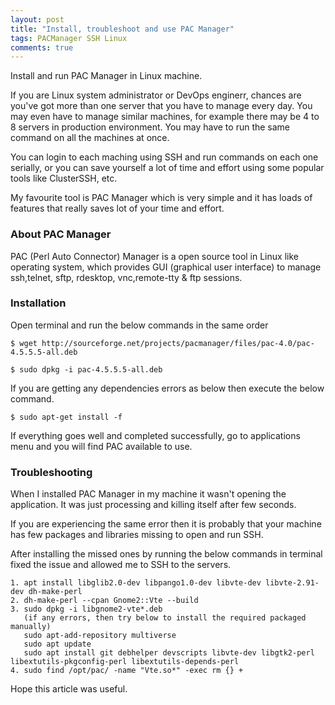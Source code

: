```yaml
---
layout: post
title: "Install, troubleshoot and use PAC Manager"
tags: PACManager SSH Linux
comments: true
---
```

Install and run PAC Manager in Linux machine.
<!-- more -->
If you are Linux system administrator or DevOps enginerr, chances are you've got more than one server that you have to manage every day. You may even have to manage similar machines, for example there may be 4 to 8 servers in production environment. You may have to run the same command on all the machines at once. 

You can login to each maching using SSH and run commands on each one serially, or you can save yourself a lot of time and effort using some popular tools like ClusterSSH, etc.

My favourite tool is PAC Manager which is very simple and it has loads of features that really saves lot of your time and effort.

### About PAC Manager
PAC (Perl Auto Connector) Manager is a open source tool in Linux like operating system, which provides GUI (graphical user interface) to manage ssh,telnet, sftp, rdesktop, vnc,remote-tty & ftp sessions. 

### Installation
Open terminal and run the below commands in the same order

```
$ wget http://sourceforge.net/projects/pacmanager/files/pac-4.0/pac-4.5.5.5-all.deb
```

```
$ sudo dpkg -i pac-4.5.5.5-all.deb
```

If you are getting any dependencies errors as below then execute the below command.

```
$ sudo apt-get install -f
```

If everything goes well and completed successfully, go to applications menu and you will find PAC available to use.

### Troubleshooting

When I installed PAC Manager in my machine it wasn't opening the application. It was just processing and killing itself after few seconds.

If you are experiencing the same error then it is probably that your machine has few packages and libraries missing to open and run SSH.

After installing the missed ones by running the below commands in terminal fixed the issue and allowed me to SSH to the servers.

```
1. apt install libglib2.0-dev libpango1.0-dev libvte-dev libvte-2.91-dev dh-make-perl
2. dh-make-perl --cpan Gnome2::Vte --build
3. sudo dpkg -i libgnome2-vte*.deb
   (if any errors, then try below to install the required packaged manually)
   sudo apt-add-repository multiverse
   sudo apt update
   sudo apt install git debhelper devscripts libvte-dev libgtk2-perl libextutils-pkgconfig-perl libextutils-depends-perl
4. sudo find /opt/pac/ -name "Vte.so*" -exec rm {} +
```
Hope this article was useful.

